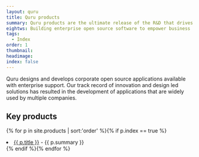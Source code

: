 ```yaml
---
layout: quru
title: Quru products
summary: Quru products are the ultimate release of the R&D that drives the Quru team
eightws: Building enterprise open source software to empower business
tags:
  - Index
order: 1
thumbnail:
headimage:
index: false
---
```


Quru designs and develops corporate open source applications available with enterprise support.  Our track record of innovation and design led solutions has resulted in the development of applications that are widely used by multiple companies.

## Key products

{% for p in site.products  | sort:'order' %}{% if p.index == true %}<li><a href='{{ p.url }}' alt='{{ p.title}}' title='{{ p.title }}'>{{ p.title }}</a> - {{ p.summary }}</li>{% endif %}{% endfor %}
